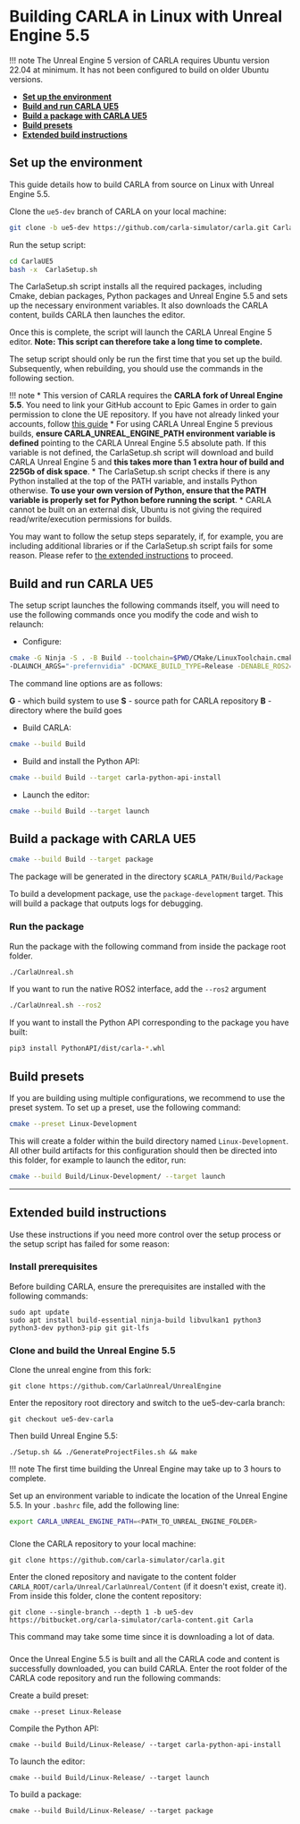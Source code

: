 # Building CARLA in Linux with Unreal Engine 5.5

!!! note
        The Unreal Engine 5 version of CARLA requires Ubuntu version 22.04 at minimum. It has not been configured to build on older Ubuntu versions.

* __[Set up the environment](#set-up-the-environment)__  
* __[Build and run CARLA UE5](#build-and-run-carla-ue5)__  
* __[Build a package with CARLA UE5](#build-a-package-with-carla-ue5)__ 
* __[Build presets](#build-presets)__ 
* __[Extended build instructions](#extended-build-instructions)__ 

## Set up the environment

This guide details how to build CARLA from source on Linux with Unreal Engine 5.5. 

Clone the `ue5-dev` branch of CARLA on your local machine:

```sh
git clone -b ue5-dev https://github.com/carla-simulator/carla.git CarlaUE5
```

Run the setup script:

```sh
cd CarlaUE5
bash -x  CarlaSetup.sh
```

The CarlaSetup.sh script installs all the required packages, including Cmake, debian packages, Python packages and Unreal Engine 5.5 and sets up the necessary environment variables. It also downloads the CARLA content, builds CARLA then launches the editor. 

Once this is complete, the script will launch the CARLA Unreal Engine 5 editor. **Note: This script can therefore take a long time to complete.**

The setup script should only be run the first time that you set up the build. Subsequently, when rebuilding, you should use the commands in the following section.

!!! note
        * This version of CARLA requires the **CARLA fork of Unreal Engine 5.5**. You need to link your GitHub account to Epic Games in order to gain permission to clone the UE repository. If you have not already linked your accounts, follow [this guide](https://www.unrealengine.com/en-US/ue4-on-github)
        * For using CARLA Unreal Engine 5 previous builds, **ensure CARLA_UNREAL_ENGINE_PATH environment variable is defined** pointing to the CARLA Unreal Engine 5.5 absolute path. If this variable is not defined, the CarlaSetup.sh script will download and build CARLA Unreal Engine 5 and **this takes more than 1 extra hour of build and 225Gb of disk space**.
        * The CarlaSetup.sh script checks if there is any Python installed at the top of the PATH variable, and installs Python otherwise. **To use your own version of Python, ensure that the PATH variable is properly set for Python before running the script**.
        * CARLA cannot be built on an external disk, Ubuntu is not giving the required read/write/execution permissions for builds.

You may want to follow the setup steps separately, if, for example, you are including additional libraries or if the CarlaSetup.sh script fails for some reason. Please refer to [the extended instructions](#extended-build-instructions) to proceed.

## Build and run CARLA UE5

The setup script launches the following commands itself, you will need to use the following commands once you modify the code and wish to relaunch:

* Configure:

```sh
cmake -G Ninja -S . -B Build --toolchain=$PWD/CMake/LinuxToolchain.cmake \
-DLAUNCH_ARGS="-prefernvidia" -DCMAKE_BUILD_TYPE=Release -DENABLE_ROS2=ON
```

The command line options are as follows:

**G** - which build system to use
**S** - source path for CARLA repository
**B** - directory where the build goes

* Build CARLA:

```sh
cmake --build Build
```

* Build and install the Python API:

```sh
cmake --build Build --target carla-python-api-install
```

* Launch the editor:

```sh
cmake --build Build --target launch
```

## Build a package with CARLA UE5

```sh
cmake --build Build --target package
```

The package will be generated in the directory `$CARLA_PATH/Build/Package`

To build a development package, use the `package-development` target. This will build a package that outputs logs for debugging. 

### Run the package

Run the package with the following command from inside the package root folder.

```sh
./CarlaUnreal.sh
```

If you want to run the native ROS2 interface, add the `--ros2` argument

```sh
./CarlaUnreal.sh --ros2
```

If you want to install the Python API corresponding to the package you have built:

```sh
pip3 install PythonAPI/dist/carla-*.whl
```

## Build presets

If you are building using multiple configurations, we recommend to use the preset system. To set up a preset, use the following command:

```sh
cmake --preset Linux-Development
```

This will create a folder within the build directory named `Linux-Development`. All other build artifacts for this configuration should then be directed into this folder, for example to launch the editor, run:

```sh
cmake --build Build/Linux-Development/ --target launch
```

---

## Extended build instructions

Use these instructions if you need more control over the setup process or the setup script has failed for some reason:

### Install prerequisites

Before building CARLA, ensure the prerequisites are installed with the following commands:

```
sudo apt update
sudo apt install build-essential ninja-build libvulkan1 python3 python3-dev python3-pip git git-lfs
```

### Clone and build the Unreal Engine 5.5

Clone the unreal engine from this fork:

```
git clone https://github.com/CarlaUnreal/UnrealEngine

```

Enter the repository root directory and switch to the ue5-dev-carla branch:

```
git checkout ue5-dev-carla
```

Then build Unreal Engine 5.5:

```
./Setup.sh && ./GenerateProjectFiles.sh && make
```

!!! note
        The first time building the Unreal Engine may take up to 3 hours to complete. 

Set up an environment variable to indicate the location of the Unreal Engine 5.5. In your `.bashrc` file, add the following line:

```sh
export CARLA_UNREAL_ENGINE_PATH=<PATH_TO_UNREAL_ENGINE_FOLDER>
```

###

Clone the CARLA repository to your local machine:

```
git clone https://github.com/carla-simulator/carla.git
```

Enter the cloned repository and navigate to the content folder `CARLA_ROOT/carla/Unreal/CarlaUnreal/Content` (if it doesn't exist, create it). From inside this folder, clone the content repository:

```
git clone --single-branch --depth 1 -b ue5-dev https://bitbucket.org/carla-simulator/carla-content.git Carla
```

This command may take some time since it is downloading a lot of data.

###

Once the Unreal Engine 5.5 is built and all the CARLA code and content is successfully downloaded, you can build CARLA. Enter the root folder of the CARLA code repository and run the following commands:

Create a build preset:

```
cmake --preset Linux-Release
```

Compile the Python API:

```
cmake --build Build/Linux-Release/ --target carla-python-api-install
```

To launch the editor:

```
cmake --build Build/Linux-Release/ --target launch
```

To build a package:

```
cmake --build Build/Linux-Release/ --target package
```